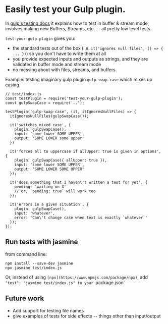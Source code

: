 # Easily test your Gulp plugin. 

In [gulp's testing docs](https://github.com/gulpjs/gulp/blob/master/docs/writing-a-plugin/testing.md) it explains how to test in buffer & stream mode,
involves making new Buffers, Streams, etc. -- all pretty low level tests.

`test-your-gulp-plugin` gives you:

* the standard tests out of the box (i.e. `it('ignores null files', () => { ... })`) so you don't have to write them at all
* you provide expected inputs and outputs as strings, and they are validated in buffer mode and stream mode
* no messing about with files, streams, and buffers


Example: testing imaginary gulp plugin `gulp-swap-case` which mixes up casing
```
// test/index.js
const testPlugin = require('test-your-gulp-plugin');
const gulpSwapCase = require('..');

testPlugin('gulp-swap-case', (it, itIgnoresNullFiles) => {
  itIgnoresNullFiles(gulpSwapCase());

  it('switches mixed case', {
    plugin: gulpSwapCase(),
    input: 'some lower SOME UPPER',
    output: 'SOME LOWER some upper'
  })

  it('forces all to uppercase if allUpper: true is given in options', {
    plugin: gulpSwapCase({ allUpper: true }),
    input: 'some lower SOME UPPER',
    output: 'SOME LOWER SOME UPPER'
  });

  it('does something that I haven\'t written a test for yet', {
    pending: 'waiting on X'
    // or, `pending: true` will work too
  });

  it('errors in a given situation', {
    plugin: gulpSwapCase(),
    input: 'whatever',
    error: 'Can\'t change case when text is exactly `whatever`'
  });
});
```

## Run tests with jasmine
from command line:
```
npm install --save-dev jasmine
npx jasmine test/index.js
```

Or, instead of using `[npx](https://www.npmjs.com/package/npx)`, add `"test": "jasmine test/index.js" to your `package.json`

## Future work
* Add support for testing file names
* give examples of tests for side effects -- things other than input/output
